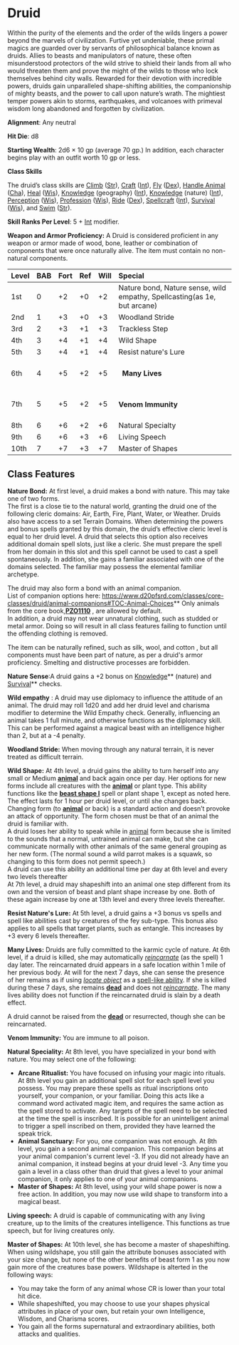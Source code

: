# Druid

Within the purity of the elements and the order of the wilds lingers a power beyond the marvels of civilization. Furtive yet undeniable, these primal magics are guarded over by servants of philosophical balance known as druids. Allies to beasts and manipulators of nature, these often misunderstood protectors of the wild strive to shield their lands from all who would threaten them and prove the might of the wilds to those who lock themselves behind city walls. Rewarded for their devotion with incredible powers, druids gain unparalleled shape-shifting abilities, the companionship of mighty beasts, and the power to call upon nature’s wrath. The mightiest temper powers akin to storms, earthquakes, and volcanoes with primeval wisdom long abandoned and forgotten by civilization.

**Alignment**: Any neutral

**Hit Die**: d8

**Starting Wealth**: 2d6 × 10 gp (average 70 gp.) In addition, each character begins play with an outfit worth 10 gp or less.

**Class Skills**

The druid’s class skills are [Climb](https://www.d20pfsrd.com/skills/climb) ([Str](https://www.d20pfsrd.com/basics-ability-scores/ability-scores#TOC-Strength-Str-)), [Craft](https://www.d20pfsrd.com/skills/craft) ([Int](https://www.d20pfsrd.com/basics-ability-scores/ability-scores#TOC-Intelligence-Int-)), [Fly](https://www.d20pfsrd.com/skills/fly) ([Dex](https://www.d20pfsrd.com/basics-ability-scores/ability-scores#TOC-Dexterity-Dex-)), [Handle Animal](https://www.d20pfsrd.com/skills/handle-animal) ([Cha](https://www.d20pfsrd.com/basics-ability-scores/ability-scores#TOC-Charisma-Cha-)), [Heal](https://www.d20pfsrd.com/skills/heal) ([Wis](https://www.d20pfsrd.com/basics-ability-scores/ability-scores#TOC-Wisdom-Wis-)), [Knowledge](https://www.d20pfsrd.com/skills/knowledge) (geography) ([Int](https://www.d20pfsrd.com/basics-ability-scores/ability-scores#TOC-Intelligence-Int-)), [Knowledge](https://www.d20pfsrd.com/skills/knowledge) (nature) ([Int](https://www.d20pfsrd.com/basics-ability-scores/ability-scores#TOC-Intelligence-Int-)), [Perception](https://www.d20pfsrd.com/skills/perception) ([Wis](https://www.d20pfsrd.com/basics-ability-scores/ability-scores#TOC-Wisdom-Wis-)), [Profession](https://www.d20pfsrd.com/skills/profession) ([Wis](https://www.d20pfsrd.com/basics-ability-scores/ability-scores#TOC-Wisdom-Wis-)), [Ride](https://www.d20pfsrd.com/skills/ride) ([Dex](https://www.d20pfsrd.com/basics-ability-scores/ability-scores#TOC-Dexterity-Dex-)), [Spellcraft](https://www.d20pfsrd.com/skills/spellcraft) ([Int](https://www.d20pfsrd.com/basics-ability-scores/ability-scores#TOC-Intelligence-Int-)), [Survival](https://www.d20pfsrd.com/skills/survival) ([Wis](https://www.d20pfsrd.com/basics-ability-scores/ability-scores#TOC-Wisdom-Wis-)), and [Swim](https://www.d20pfsrd.com/skills/swim) ([Str](https://www.d20pfsrd.com/basics-ability-scores/ability-scores#TOC-Strength-Str-)).

**Skill Ranks Per Level**: 5 + [Int](https://www.d20pfsrd.com/basics-ability-scores/ability-scores#TOC-Intelligence-Int-) modifier.

**Weapon and Armor Proficiency:** A Druid is considered proficient in any weapon or armor made of wood, bone, leather or combination of components that were once naturally alive.  The item must contain no non-natural components.

|**Level**|**BAB**|**Fort**|**Ref**|**Will**|**Special**|
| :- | :- | :- | :- | :- | :- |
|1st|0|+2|+0|+2|Nature bond, Nature sense, wild empathy, Spellcasting(as 1e, but arcane)|
|2nd|1|+3|+0|+3|Woodland Stride|
|3rd|2|+3|+1|+3|Trackless Step|
|4th|3|+4|+1|+4|Wild Shape|
|5th|3|+4|+1|+4|Resist nature's Lure|
|6th|4|+5|+2|+5|<h4>` `Many Lives</h4>|
|7th|5|+5|+2|+5|<h4>Venom Immunity</h4>|
|8th|6|+6|+2|+6|Natural Specialty|
|9th|6|+6|+3|+6|Living Speech|
|10th|7|+7|+3|+7|Master of Shapes|

## Class Features

**Nature Bond:** At first level, a druid makes a bond with nature.  This may take one of two forms.  
The first is a close tie to the natural world, granting the druid one of the following cleric domains: Air, Earth, Fire, Plant, Water, or Weather. Druids also have access to a set Terrain Domains. When determining the powers and bonus spells granted by this domain, the druid’s effective cleric level is equal to her druid level. A druid that selects this option also receives additional domain spell slots, just like a cleric. She must prepare the spell from her domain in this slot and this spell cannot be used to cast a spell spontaneously.
In addition, she gains a familiar associated with one of the domains selected.  The familiar may possess the elemental familiar archetype.

The druid may also form a bond with an animal companion.  
List of companion options here:  <https://www.d20pfsrd.com/classes/core-classes/druid/animal-companions#TOC-Animal-Choices>**
Only animals from the core book,[**PZO1110**](http://www.amazon.com/gp/product/1601251505/ref=as_li_qf_sp_asin_il_tl?ie=UTF8&camp=1789&creative=9325&creativeASIN=1601251505&linkCode=as2&tag=httpwwwd20pfs-20) , are allowed by default.<br/>
In addition, a druid may not wear unnatural clothing, such as studded  or metal armor.  Doing so will result in all class features failing to function until the offending clothing is removed.

The item can be naturally refined, such as silk, wool, and cotton , but all components must have been part of nature, as per a druid's armor proficiency.  Smelting and distructive processes are forbidden.

**Nature Sense**:A druid gains a +2 bonus on [Knowledge](https://www.d20pfsrd.com/skills/knowledge)** (nature) and [Survival](https://www.d20pfsrd.com/skills/survival)** checks.

**Wild empathy** : A druid may use diplomacy to influence the attitude of an animal. The druid may roll 1d20 and add her druid level and charisma modifier to determine the Wild Empathy check.   Generally, influencing an animal takes 1 full minute, and otherwise functions as the diplomacy skill.   This can be performed against a magical beast with an intelligence higher than 2, but at a -4 penalty. 

**Woodland Stride:** When moving through any natural terrain, it is never treated as difficult terrain.

**Wild Shape:** At 4th level, a druid gains the ability to turn herself into any small or Medium [**animal**](https://www.d20pfsrd.com/bestiary/rules-for-monsters/creature-types#TOC-Animal) and back again once per day. Her options for new forms include all creatures with the [**animal**](https://www.d20pfsrd.com/bestiary/rules-for-monsters/creature-types#TOC-Animal) or plant type. This ability functions like the [**beast shape I**](https://www.d20pfsrd.com/magic/all-spells/b/beast-shape) spell or plant shape 1, except as noted here. 
The effect lasts for 1 hour per druid level, or until she changes back. Changing form (to [**animal**](https://www.d20pfsrd.com/bestiary/rules-for-monsters/creature-types#TOC-Animal) or back) is a standard action and doesn’t provoke an attack of opportunity. The form chosen must be that of an animal the druid is familiar with.<br/>
A druid loses her ability to speak while in [animal](https://www.d20pfsrd.com/bestiary/rules-for-monsters/creature-types#TOC-Animal) form because she is limited to the sounds that a normal, untrained animal can make, but she can communicate normally with other animals of the same general grouping as her new form. (The normal sound a wild parrot makes is a squawk, so changing to this form does not permit speech.)<br/>
A druid can use this ability an additional time per day at 6th level and every two levels thereafter<br/>
At 7th level, a druid may shapeshift into an animal one step different from its own and the version of beast and plant shape increase by one.  Both of these again increase by one at 13th level and every three levels thereafter.  

**Resist Nature's Lure:**  At 5th level, a druid gains a +3 bonus vs spells and spell like abilities cast by creatures of the fey sub-type.  This bonus also applies to all spells that target plants, such as entangle.  This increases by +3 every 6 levels thereafter.  

**Many Lives:**  Druids are fully committed to the karmic cycle of nature. At 6th level, if a druid is killed, she may automatically [*reincarnate*](https://www.d20pfsrd.com/magic/all-spells/r/reincarnate) (as the spell) 1 day later. The reincarnated druid appears in a safe location within 1 mile of her previous body. At will for the next 7 days, she can sense the presence of her remains as if using [*locate object*](https://www.d20pfsrd.com/magic/all-spells/l/locate-object) as a [spell-like ability](https://www.d20pfsrd.com/magic#TOC-Spell-Like-Abilities-Sp-). If she is killed during these 7 days, she remains [**dead**](https://www.d20pfsrd.com/gamemastering/conditions#TOC-Dead) and does not [*reincarnate*](https://www.d20pfsrd.com/magic/all-spells/r/reincarnate). The many lives ability does not function if the reincarnated druid is slain by a death effect.

A druid cannot be raised from the [**dead**](https://www.d20pfsrd.com/gamemastering/conditions#TOC-Dead) or resurrected, though she can be reincarnated.

**Venom Immunity:**  You are immune to all poison.

**Natural Speciality:**  At 8th level, you have specialized in your bond with nature.  You may select one of the following:
* **Arcane Ritualist:** You have focused on infusing your magic into rituals.  At 8th level you gain an additional spell slot for each spell level you possess.  You may prepare these spells as ritual inscriptions onto yourself, your companion, or your familiar.  Doing this acts like a command word activated magic item, and requires the same action as the spell stored to activate.  Any targets of the spell need to be selected at the time the spell is inscribed.  It is possible for an unintelligent animal to trigger a spell inscribed on them, provided they have learned the speak trick.
* **Animal Sanctuary:** For you, one companion was not enough.  At 8th level, you gain a second animal companion.  This companion begins at your animal companion's current level -3.  If you did not already have an animal companion, it instead begins at your druid level -3.  Any time you gain a level in a class other than druid that gives a level to your animal companion, it only applies to one of your animal companions.
* **Master of Shapes:** At 8th level, using your wild shape power is now a free action.  In addition, you may now use wild shape to transform into a magical beast.

**Living speech:**  A druid is capable of communicating with any living creature, up to the limits of the creatures intelligence.  This functions as true speech, but for living creatures only.

**Master of Shapes:** At 10th level, she has become a master of shapeshifting.   When using wildshape, you still gain the attribute bonuses associated with your size change, but none of the other benefits of beast form 1 as you now gain more of the creatures base powers.  Wildshape is alterted in the following ways:
*  You may take the form of any animal whose CR is lower than your total hit dice.
*  While shapeshifted, you may choose to use your shapes physical attributes in place of your own, but retain your own Intelligence, Wisdom, and Charisma scores.
*  You gain all the forms supernatural and extraordinary abilities, both attacks and qualities.
